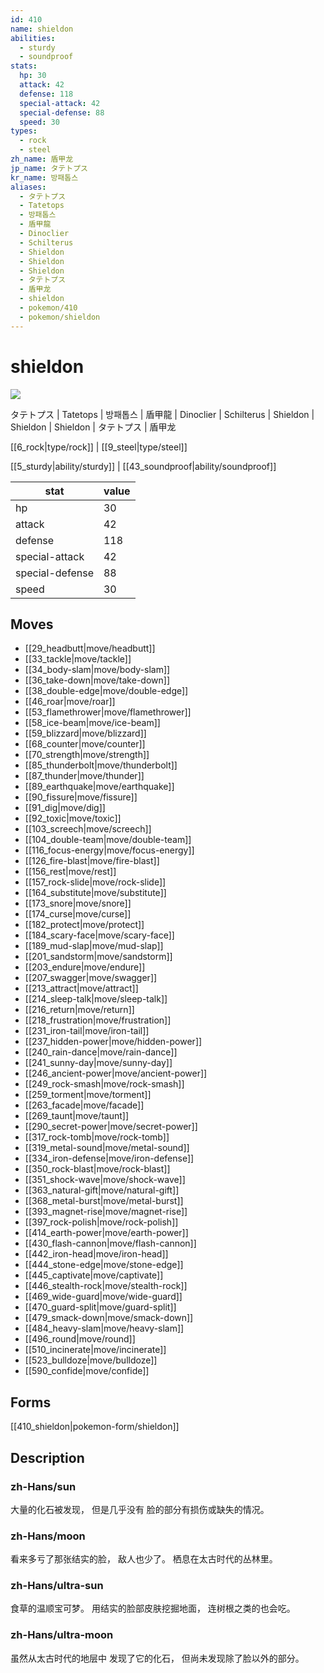 ```yaml
---
id: 410
name: shieldon
abilities:
  - sturdy
  - soundproof
stats:
  hp: 30
  attack: 42
  defense: 118
  special-attack: 42
  special-defense: 88
  speed: 30
types:
  - rock
  - steel
zh_name: 盾甲龙
jp_name: タテトプス
kr_name: 방패톱스
aliases:
  - タテトプス
  - Tatetops
  - 방패톱스
  - 盾甲龍
  - Dinoclier
  - Schilterus
  - Shieldon
  - Shieldon
  - Shieldon
  - タテトプス
  - 盾甲龙
  - shieldon
  - pokemon/410
  - pokemon/shieldon
---
```

# shieldon

![](https://raw.githubusercontent.com/PokeAPI/sprites/master/sprites/pokemon/410.png)

タテトプス | Tatetops | 방패톱스 | 盾甲龍 | Dinoclier | Schilterus | Shieldon | Shieldon | Shieldon | タテトプス | 盾甲龙

[[6_rock|type/rock]] | [[9_steel|type/steel]]

[[5_sturdy|ability/sturdy]] | [[43_soundproof|ability/soundproof]]

|stat|value|
|---|---|
|hp|30|
|attack|42|
|defense|118|
|special-attack|42|
|special-defense|88|
|speed|30|


## Moves

- [[29_headbutt|move/headbutt]]
- [[33_tackle|move/tackle]]
- [[34_body-slam|move/body-slam]]
- [[36_take-down|move/take-down]]
- [[38_double-edge|move/double-edge]]
- [[46_roar|move/roar]]
- [[53_flamethrower|move/flamethrower]]
- [[58_ice-beam|move/ice-beam]]
- [[59_blizzard|move/blizzard]]
- [[68_counter|move/counter]]
- [[70_strength|move/strength]]
- [[85_thunderbolt|move/thunderbolt]]
- [[87_thunder|move/thunder]]
- [[89_earthquake|move/earthquake]]
- [[90_fissure|move/fissure]]
- [[91_dig|move/dig]]
- [[92_toxic|move/toxic]]
- [[103_screech|move/screech]]
- [[104_double-team|move/double-team]]
- [[116_focus-energy|move/focus-energy]]
- [[126_fire-blast|move/fire-blast]]
- [[156_rest|move/rest]]
- [[157_rock-slide|move/rock-slide]]
- [[164_substitute|move/substitute]]
- [[173_snore|move/snore]]
- [[174_curse|move/curse]]
- [[182_protect|move/protect]]
- [[184_scary-face|move/scary-face]]
- [[189_mud-slap|move/mud-slap]]
- [[201_sandstorm|move/sandstorm]]
- [[203_endure|move/endure]]
- [[207_swagger|move/swagger]]
- [[213_attract|move/attract]]
- [[214_sleep-talk|move/sleep-talk]]
- [[216_return|move/return]]
- [[218_frustration|move/frustration]]
- [[231_iron-tail|move/iron-tail]]
- [[237_hidden-power|move/hidden-power]]
- [[240_rain-dance|move/rain-dance]]
- [[241_sunny-day|move/sunny-day]]
- [[246_ancient-power|move/ancient-power]]
- [[249_rock-smash|move/rock-smash]]
- [[259_torment|move/torment]]
- [[263_facade|move/facade]]
- [[269_taunt|move/taunt]]
- [[290_secret-power|move/secret-power]]
- [[317_rock-tomb|move/rock-tomb]]
- [[319_metal-sound|move/metal-sound]]
- [[334_iron-defense|move/iron-defense]]
- [[350_rock-blast|move/rock-blast]]
- [[351_shock-wave|move/shock-wave]]
- [[363_natural-gift|move/natural-gift]]
- [[368_metal-burst|move/metal-burst]]
- [[393_magnet-rise|move/magnet-rise]]
- [[397_rock-polish|move/rock-polish]]
- [[414_earth-power|move/earth-power]]
- [[430_flash-cannon|move/flash-cannon]]
- [[442_iron-head|move/iron-head]]
- [[444_stone-edge|move/stone-edge]]
- [[445_captivate|move/captivate]]
- [[446_stealth-rock|move/stealth-rock]]
- [[469_wide-guard|move/wide-guard]]
- [[470_guard-split|move/guard-split]]
- [[479_smack-down|move/smack-down]]
- [[484_heavy-slam|move/heavy-slam]]
- [[496_round|move/round]]
- [[510_incinerate|move/incinerate]]
- [[523_bulldoze|move/bulldoze]]
- [[590_confide|move/confide]]

## Forms



[[410_shieldon|pokemon-form/shieldon]]

## Description

### zh-Hans/sun

大量的化石被发现，
但是几乎没有
脸的部分有损伤或缺失的情况。

### zh-Hans/moon

看来多亏了那张结实的脸，
敌人也少了。
栖息在太古时代的丛林里。

### zh-Hans/ultra-sun

食草的温顺宝可梦。
用结实的脸部皮肤挖掘地面，
连树根之类的也会吃。

### zh-Hans/ultra-moon

虽然从太古时代的地层中
发现了它的化石，
但尚未发现除了脸以外的部分。

